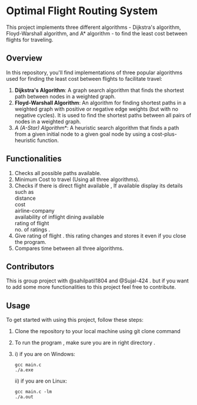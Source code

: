 # Optimal Flight Routing System

This project implements three different algorithms - Dijkstra's algorithm, Floyd-Warshall algorithm, and A* algorithm - to find the least cost between flights for traveling.

## Overview

In this repository, you'll find implementations of three popular algorithms used for finding the least cost between flights to facilitate travel:

1. **Dijkstra's Algorithm**: A graph search algorithm that finds the shortest path between nodes in a weighted graph.
2. **Floyd-Warshall Algorithm**: An algorithm for finding shortest paths in a weighted graph with positive or negative edge weights (but with no negative cycles). It is used to find the shortest paths between all pairs of nodes in a weighted graph.
3. **A* (A-Star) Algorithm**: A heuristic search algorithm that finds a path from a given initial node to a given goal node by using a cost-plus-heuristic function.

## Functionalities

1. Checks all possible paths available.
2. Minimum Cost to travel (Using all three algorithms).
3. Checks if there is direct flight available , If available display its details such as<br>distance<br> cost<br> airline-company <br> availability of inflight dining available <br> rating of flight <br> no. of ratings . 
4. Give rating of flight . this rating changes and stores it even if you close the program.
5. Compares time between all three algorithms.



## Contributors 

This is group project with @sahilpatil1804 and @Sujal-424 . but if you want to add some more functionalities to this project feel free to contribute.

## Usage

To get started with using this project, follow these steps:

1. Clone the repository to your local machine using git clone command
2. To run the program , make sure you are in right directory .
3. i) if you are on Windows:
   ```
   gcc main.c
   ./a.exe
   ```
   
   ii) if you are on Linux:
   ```
   gcc main.c -lm
   ./a.out
   ```


